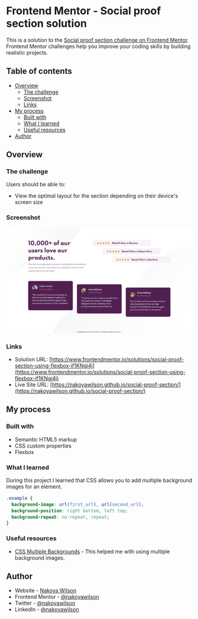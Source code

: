 # Frontend Mentor - Social proof section solution

This is a solution to the [Social proof section challenge on Frontend Mentor](https://www.frontendmentor.io/challenges/social-proof-section-6e0qTv_bA). Frontend Mentor challenges help you improve your coding skills by building realistic projects. 

## Table of contents

- [Overview](#overview)
  - [The challenge](#the-challenge)
  - [Screenshot](#screenshot)
  - [Links](#links)
- [My process](#my-process)
  - [Built with](#built-with)
  - [What I learned](#what-i-learned)
  - [Useful resources](#useful-resources)
- [Author](#author)


## Overview

### The challenge

Users should be able to:

- View the optimal layout for the section depending on their device's screen size

### Screenshot

![](./images/screenshot.png)

### Links

- Solution URL: [https://www.frontendmentor.io/solutions/social-proof-section-using-flexbox-if1KNgi4j](https://www.frontendmentor.io/solutions/social-proof-section-using-flexbox-if1KNgi4j)
- Live Site URL: [https://nakoyawilson.github.io/social-proof-section/](https://nakoyawilson.github.io/social-proof-section/)

## My process

### Built with

- Semantic HTML5 markup
- CSS custom properties
- Flexbox

### What I learned

During this project I learned that CSS allows you to add multiple background images for an element. 

```css
.example {
  background-image: url(first_url), url(second_url);
  background-position: right bottom, left top;
  background-repeat: no-repeat, repeat;
}
```

### Useful resources

- [CSS Multiple Backgrounds](https://www.w3schools.com/css/css3_backgrounds.asp) - This helped me with using multiple background images.

## Author

- Website - [Nakoya Wilson](https://nakoyawilson.netlify.app/)
- Frontend Mentor - [@nakoyawilson](https://www.frontendmentor.io/profile/nakoyawilson)
- Twitter - [@nakoyawilson](https://twitter.com/nakoyawilson)
- LinkedIn - [@nakoyawilson](https://www.linkedin.com/in/nakoyawilson/)
